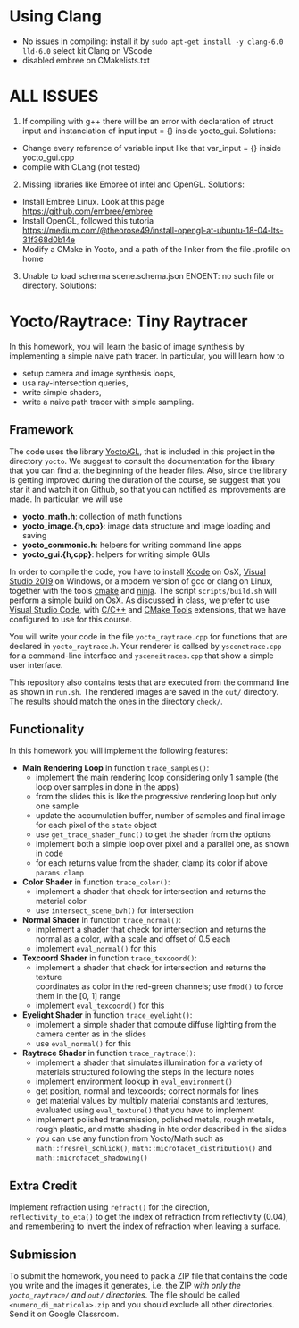 # Using Clang
* No issues in compiling: 
install it by 
` sudo apt-get install -y clang-6.0 lld-6.0 `
select kit Clang on VScode 
* disabled embree on CMakelists.txt
# ALL ISSUES 
1) If compiling with g++ there will be an error with declaration of struct input and instanciation of input input = {} inside yocto_gui. Solutions:
* Change every reference of variable input like that var_input = {} inside yocto_gui.cpp
* compile with CLang (not tested)

2) Missing libraries like Embree of intel and OpenGL. Solutions:
* Install Embree Linux. Look at this page https://github.com/embree/embree
* Install OpenGL, followed this tutoria https://medium.com/@theorose49/install-opengl-at-ubuntu-18-04-lts-31f368d0b14e
* Modify a CMake in Yocto, and a path of the linker from the file .profile on home
3) Unable to load scherma scene.schema.json ENOENT: no such file or directory. Solutions:






# Yocto/Raytrace: Tiny Raytracer

In this homework, you will learn the basic of image synthesis by
implementing a simple naive path tracer. In particular, you will
learn how to 

- setup camera and image synthesis loops,
- usa ray-intersection queries,
- write simple shaders,
- write a naive path tracer with simple sampling.

## Framework

The code uses the library [Yocto/GL](https://github.com/xelatihy/yocto-gl),
that is included in this project in the directory `yocto`. 
We suggest to consult the documentation for the library that you can find 
at the beginning of the header files. Also, since the library is getting improved
during the duration of the course, se suggest that you star it and watch it 
on Github, so that you can notified as improvements are made. 
In particular, we will use

- **yocto_math.h**: collection of math functions
- **yocto_image.{h,cpp}**: image data structure and image loading and saving 
- **yocto_commonio.h**: helpers for writing command line apps
- **yocto_gui.{h,cpp}**: helpers for writing simple GUIs

In order to compile the code, you have to install 
[Xcode](https://apps.apple.com/it/app/xcode/id497799835?mt=12)
on OsX, [Visual Studio 2019](https://visualstudio.microsoft.com/it/vs/) on Windows,
or a modern version of gcc or clang on Linux, 
together with the tools [cmake](www.cmake.org) and [ninja](https://ninja-build.org).
The script `scripts/build.sh` will perform a simple build on OsX.
As discussed in class, we prefer to use 
[Visual Studio Code](https://code.visualstudio.com), with
[C/C++](https://marketplace.visualstudio.com/items?itemName=ms-vscode.cpptools) and
[CMake Tools](https://marketplace.visualstudio.com/items?itemName=ms-vscode.cmake-tools) 
extensions, that we have configured to use for this course.

You will write your code in the file `yocto_raytrace.cpp` for functions that 
are declared in `yocto_raytrace.h`. Your renderer is callsed by `yscenetrace.cpp` 
for a command-line interface and `ysceneitraces.cpp` that show a simple 
user interface.

This repository also contains tests that are executed from the command line
as shown in `run.sh`. The rendered images are saved in the `out/` directory. 
The results should match the ones in the directory `check/`.

## Functionality

In this homework you will implement the following features:

- **Main Rendering Loop** in function `trace_samples()`:
    - implement the main rendering loop considering only 1 sample (the loop over
      samples in done in the apps)
    - from the slides this is like the progressive rendering loop but only one 
      sample
    - update the accumulation buffer, number of samples and final image for each 
      pixel of the `state` object
    - use `get_trace_shader_func()` to get the shader from the options
    - implement both a simple loop over pixel and a parallel one, as shown in code
    - for each returns value from the shader, clamp its color if above `params.clamp`
- **Color Shader** in function `trace_color()`:
    - implement a shader that check for intersection and returns the material color
    - use `intersect_scene_bvh()` for intersection
- **Normal Shader** in function `trace_normal()`:
    - implement a shader that check for intersection and returns the normal as a 
      color, with a scale and offset of 0.5 each
    - implement `eval_normal()` for this
- **Texcoord Shader** in function `trace_texcoord()`:
    - implement a shader that check for intersection and returns the texture     
      coordinates as color in the red-green channels; use `fmod()` to force them
      in the [0, 1] range
    - implement `eval_texcoord()` for this
- **Eyelight Shader** in function `trace_eyelight()`:
    - implement a simple shader that compute diffuse lighting from the camera 
      center as in the slides
    - use `eval_normal()` for this
- **Raytrace Shader** in function `trace_raytrace()`:
    - implement a shader that simulates illumination for a variety of materials
      structured following the steps in the lecture notes
    - implement environment lookup in  `eval_environment()`
    - get position, normal and texcoords; correct normals for lines
    - get material values by multiply material constants and textures, evaluated 
      using `eval_texture()` that you have to implement
    - implement polished transmission, polished metals, rough metals, 
      rough plastic, and matte shading in hte order described in the slides
    - you can use any function from Yocto/Math such as `math::fresnel_schlick()`,
      `math::microfacet_distribution()` and `math::microfacet_shadowing()` 

## Extra Credit

Implement refraction using `refract()` for the direction, `reflectivity_to_eta()`
to get the index of refraction from reflectivity (0.04), and remembering to 
invert the index of refraction when leaving a surface.

## Submission

To submit the homework, you need to pack a ZIP file that contains the code 
you write and the images it generates, i.e. the ZIP _with only the 
`yocto_raytrace/` and `out/` directories_.
The file should be called `<numero_di_matricola>.zip` and you should exclude 
all other directories. Send it on Google Classroom.

